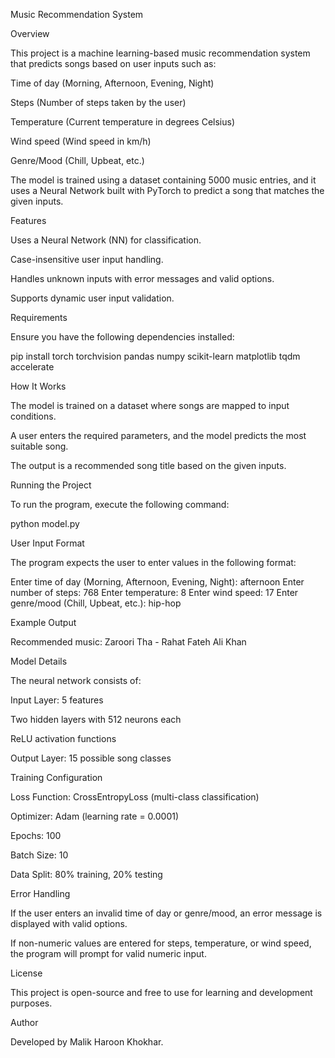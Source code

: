 Music Recommendation System

Overview

This project is a machine learning-based music recommendation system that predicts songs based on user inputs such as:

Time of day (Morning, Afternoon, Evening, Night)

Steps (Number of steps taken by the user)

Temperature (Current temperature in degrees Celsius)

Wind speed (Wind speed in km/h)

Genre/Mood (Chill, Upbeat, etc.)

The model is trained using a dataset containing 5000 music entries, and it uses a Neural Network built with PyTorch to predict a song that matches the given inputs.

Features

Uses a Neural Network (NN) for classification.

Case-insensitive user input handling.

Handles unknown inputs with error messages and valid options.

Supports dynamic user input validation.

Requirements

Ensure you have the following dependencies installed:

pip install torch torchvision pandas numpy scikit-learn matplotlib tqdm accelerate

How It Works

The model is trained on a dataset where songs are mapped to input conditions.

A user enters the required parameters, and the model predicts the most suitable song.

The output is a recommended song title based on the given inputs.

Running the Project

To run the program, execute the following command:

python model.py

User Input Format

The program expects the user to enter values in the following format:

Enter time of day (Morning, Afternoon, Evening, Night): afternoon
Enter number of steps: 768
Enter temperature: 8
Enter wind speed: 17
Enter genre/mood (Chill, Upbeat, etc.): hip-hop

Example Output

Recommended music: Zaroori Tha - Rahat Fateh Ali Khan

Model Details

The neural network consists of:

Input Layer: 5 features

Two hidden layers with 512 neurons each

ReLU activation functions

Output Layer: 15 possible song classes

Training Configuration

Loss Function: CrossEntropyLoss (multi-class classification)

Optimizer: Adam (learning rate = 0.0001)

Epochs: 100

Batch Size: 10

Data Split: 80% training, 20% testing

Error Handling

If the user enters an invalid time of day or genre/mood, an error message is displayed with valid options.

If non-numeric values are entered for steps, temperature, or wind speed, the program will prompt for valid numeric input.



License

This project is open-source and free to use for learning and development purposes.

Author

Developed by Malik Haroon Khokhar.

